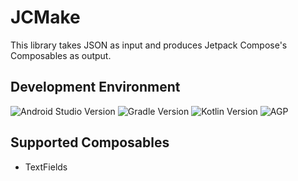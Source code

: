 # JCMake

This library takes JSON as input and produces Jetpack Compose's Composables as output.

## Development Environment

![Android Studio Version](https://img.shields.io/badge/android--studio-flamingo-success) ![Gradle Version](https://img.shields.io/badge/gradle-v8.0-blue) ![Kotlin Version](https://img.shields.io/badge/kotlin-v1.7.20-blue) ![AGP](https://img.shields.io/badge/agp-v8.0.0--beta04-blue)

## Supported Composables

- TextFields
